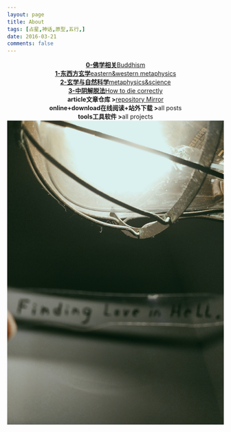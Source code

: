 ```yaml
---
layout: page
title: About
tags: [占星,神话,原型,五行,]
date: 2016-03-21
comments: false
---  
```

<center><a href="https://3luna.github.io/luna0/"><b> </b></a></center>
<center><a href="luna0/"><b>0-佛学相关</b>Buddhism</a></center>
<center><a href="luna1/"><b>1-东西方玄学</b>eastern&western metaphysics</a></center>
<center><a href="luna2/"><b>2-玄学与自然科学</b>metaphysics&science</a></center>
<center><a href="luna3/"><b>3-中阴解脱法</b>How to die correctly</a></center>

<center><b>article文章仓库 ></b><a href="https://github.com/3luna/mirror">repository Mirror</a></center>
<center><b>online+download在线阅读+站外下载 ></b>all posts</center>
<center><b>tools工具软件 ></b>all projects</center>

<center><img src="/assets/img/023246.jpg"></center>
